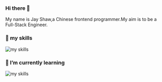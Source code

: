 ### Hi there 👋

<!--
**jayshawww/jayshawww** is a ✨ _special_ ✨ repository because its `README.md` (this file) appears on your GitHub profile.

Here are some ideas to get you started:

- 🔭 I’m currently working on ...
- 🌱 I’m currently learning ...
- 👯 I’m looking to collaborate on ...
- 🤔 I’m looking for help with ...
- 💬 Ask me about ...
- 📫 How to reach me: ...
- 😄 Pronouns: ...
- ⚡ Fun fact: ...
-->

My name is Jay Shaw,a Chinese frontend programmer.My aim is to be a Full-Stack Engineer.

### 🌱 my skills
<img alt="my skills" src="https://skillicons.dev/icons?theme=light&perline=8&i=ts,js,html,css,jquery,vue,vite,webpack,git,github,githubactions,md,vscode" />

### 🌱 I’m currently learning
<img alt="my skills" src="https://skillicons.dev/icons?theme=light&perline=8&i=java,nodejs,linux,mysql" />
